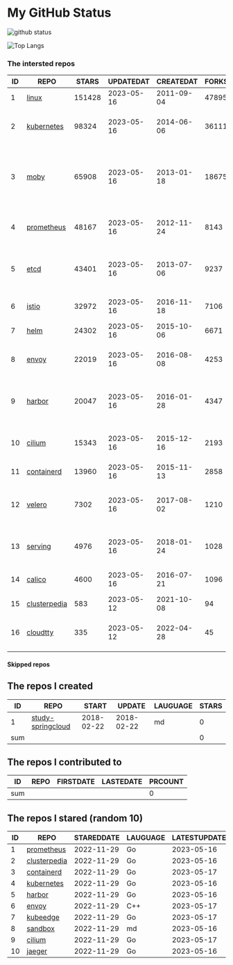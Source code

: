 # My GitHub Status

<img src="https://github-readme-stats-1.yihong0618.vercel.app/api?username=daoqingniu&show_icons=true&&&hide_title=true&count_private=true" alt="github status" />

![Top Langs](https://github-readme-stats-1.yihong0618.vercel.app/api/top-langs/?username=daoqingniu&layout=compact)

<!--START_SECTION:github_repos-->
### The intersted repos
| ID |                              REPO                               | STARS  | UPDATEDAT  | CREATEDAT  | FORKSCOUNT |                                              DESCRIPTIONS                                              |
|----|-----------------------------------------------------------------|--------|------------|------------|------------|--------------------------------------------------------------------------------------------------------|
|  1 | [linux](https://github.com/torvalds/linux)                      | 151428 | 2023-05-16 | 2011-09-04 |      47895 | Linux kernel source tree                                                                               |
|  2 | [kubernetes](https://github.com/kubernetes/kubernetes)          |  98324 | 2023-05-16 | 2014-06-06 |      36111 | Production-Grade Container Scheduling and Management                                                   |
|  3 | [moby](https://github.com/moby/moby)                            |  65908 | 2023-05-16 | 2013-01-18 |      18675 | Moby Project - a collaborative project for the container ecosystem to assemble container-based systems |
|  4 | [prometheus](https://github.com/prometheus/prometheus)          |  48167 | 2023-05-16 | 2012-11-24 |       8143 | The Prometheus monitoring system and time series database.                                             |
|  5 | [etcd](https://github.com/etcd-io/etcd)                         |  43401 | 2023-05-16 | 2013-07-06 |       9237 | Distributed reliable key-value store for the most critical data of a distributed system                |
|  6 | [istio](https://github.com/istio/istio)                         |  32972 | 2023-05-16 | 2016-11-18 |       7106 | Connect, secure, control, and observe services.                                                        |
|  7 | [helm](https://github.com/helm/helm)                            |  24302 | 2023-05-16 | 2015-10-06 |       6671 | The Kubernetes Package Manager                                                                         |
|  8 | [envoy](https://github.com/envoyproxy/envoy)                    |  22019 | 2023-05-16 | 2016-08-08 |       4253 | Cloud-native high-performance edge/middle/service proxy                                                |
|  9 | [harbor](https://github.com/goharbor/harbor)                    |  20047 | 2023-05-16 | 2016-01-28 |       4347 | An open source trusted cloud native registry project that stores, signs, and scans content.            |
| 10 | [cilium](https://github.com/cilium/cilium)                      |  15343 | 2023-05-16 | 2015-12-16 |       2193 | eBPF-based Networking, Security, and Observability                                                     |
| 11 | [containerd](https://github.com/containerd/containerd)          |  13960 | 2023-05-16 | 2015-11-13 |       2858 | An open and reliable container runtime                                                                 |
| 12 | [velero](https://github.com/vmware-tanzu/velero)                |   7302 | 2023-05-16 | 2017-08-02 |       1210 | Backup and migrate Kubernetes applications and their persistent volumes                                |
| 13 | [serving](https://github.com/knative/serving)                   |   4976 | 2023-05-16 | 2018-01-24 |       1028 | Kubernetes-based, scale-to-zero, request-driven compute                                                |
| 14 | [calico](https://github.com/projectcalico/calico)               |   4600 | 2023-05-16 | 2016-07-21 |       1096 | Cloud native networking and network security                                                           |
| 15 | [clusterpedia](https://github.com/clusterpedia-io/clusterpedia) |    583 | 2023-05-12 | 2021-10-08 |         94 | The Encyclopedia of Kubernetes clusters                                                                |
| 16 | [cloudtty](https://github.com/cloudtty/cloudtty)                |    335 | 2023-05-12 | 2022-04-28 |         45 | A Friendly Kubernetes CloudShell (Web Terminal) !                                                      |



#### Skipped repos
<!--END_SECTION:github_repos-->

<!--START_SECTION:my_github-->
## The repos I created
| ID  |                                 REPO                                 |   START    |   UPDATE   | LAUGUAGE | STARS |
|-----|----------------------------------------------------------------------|------------|------------|----------|-------|
|   1 | [study-springcloud](https://github.com/daoqingniu/study-springcloud) | 2018-02-22 | 2018-02-22 | md       |     0 |
| sum |                                                                      |            |            |          |     0 |

## The repos I contributed to
| ID  | REPO | FIRSTDATE | LASTEDATE | PRCOUNT |
|-----|------|-----------|-----------|---------|
| sum |      |           |           |       0 |

## The repos I stared (random 10)
| ID |                              REPO                               | STAREDDATE | LAUGUAGE | LATESTUPDATE |
|----|-----------------------------------------------------------------|------------|----------|--------------|
|  1 | [prometheus](https://github.com/prometheus/prometheus)          | 2022-11-29 | Go       | 2023-05-16   |
|  2 | [clusterpedia](https://github.com/clusterpedia-io/clusterpedia) | 2022-11-29 | Go       | 2023-05-16   |
|  3 | [containerd](https://github.com/containerd/containerd)          | 2022-11-29 | Go       | 2023-05-17   |
|  4 | [kubernetes](https://github.com/kubernetes/kubernetes)          | 2022-11-29 | Go       | 2023-05-16   |
|  5 | [harbor](https://github.com/goharbor/harbor)                    | 2022-11-29 | Go       | 2023-05-16   |
|  6 | [envoy](https://github.com/envoyproxy/envoy)                    | 2022-11-29 | C++      | 2023-05-17   |
|  7 | [kubeedge](https://github.com/kubeedge/kubeedge)                | 2022-11-29 | Go       | 2023-05-17   |
|  8 | [sandbox](https://github.com/cncf/sandbox)                      | 2022-11-29 | md       | 2023-05-16   |
|  9 | [cilium](https://github.com/cilium/cilium)                      | 2022-11-29 | Go       | 2023-05-17   |
| 10 | [jaeger](https://github.com/jaegertracing/jaeger)               | 2022-11-29 | Go       | 2023-05-16   |

<!--END_SECTION:my_github-->
